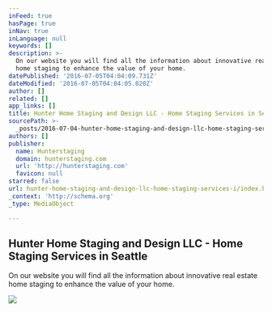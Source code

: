 ```yaml
---
inFeed: true
hasPage: true
inNav: true
inLanguage: null
keywords: []
description: >-
  On our website you will find all the information about innovative real estate
  home staging to enhance the value of your home.
datePublished: '2016-07-05T04:04:09.731Z'
dateModified: '2016-07-05T04:04:05.020Z'
author: []
related: []
app_links: []
title: Hunter Home Staging and Design LLC - Home Staging Services in Seattle
sourcePath: >-
  _posts/2016-07-04-hunter-home-staging-and-design-llc-home-staging-services-i.md
authors: []
publisher:
  name: Hunterstaging
  domain: hunterstaging.com
  url: 'http://hunterstaging.com'
  favicon: null
starred: false
url: hunter-home-staging-and-design-llc-home-staging-services-i/index.html
_context: 'http://schema.org'
_type: MediaObject

---
```

<article style=""><h1>Hunter Home Staging and Design LLC - Home Staging Services in Seattle</h1><p>On our website you will find all the information about innovative real estate home staging to enhance the value of your home.</p></article>

![](https://the-grid-user-content.s3-us-west-2.amazonaws.com/751789ba-9c27-47c5-80f6-baf3314e0bd0.jpg)